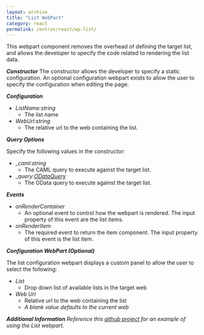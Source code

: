 ```yaml
---
layout: archive
title: "List WebPart"
category: react
permalink: /extras/react/wp-list/
---
```

This webpart component removes the overhead of defining the target list, and allows the developer to specify the code related to rendering the list data.

**_Constructor_**
The constructor allows the developer to specify a static configuration. An optional configuration webpart exists to allow the user to specify the configuration when editing the page.

**_Configuration_**

* _ListName:string_
    * The list name
* _WebUrl:string_
    * The relative url to the web containing the list.

**_Query Options_**

Specify the following values in the constructor:
* __caml:string_
    * The CAML query to execute against the target list.
* __query:[ODataQuery](/dev/odata)_
    * The OData query to execute against the target list.

**_Events_**

* _onRenderContainer_
    * An optional event to control how the webpart is rendered. The input property of this event are the list items.
* _onRenderItem_
    * The required event to return the item component. The input property of this event is the list item.

**_Configuration WebPart (Optional)_**

The list configuration webpart displays a custom panel to allow the user to select the following:
* _List_
    * Drop down list of available lists in the target web
* _Web Url_
    * Relative url to the web containing the list
    * _A blank value defaults to the current web_

**_Additional Information_**
_Reference this [github project](https://github.com/gunjandatta/sprest-webparts/tree/master/src/list) for an example of using the List webpart._